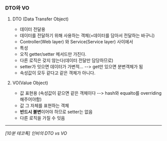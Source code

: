 ### DTO와 VO
1. DTO (Data Transfer Object)
	+ 데이터 전달용
	+ 데이터를 전달하기 위해 사용하는 객체(=데이터를 담아서 전달하는 바구니)
	+ Controller(Web layer) 와 Service(Service layer) 사이에서
	+ 특성
    - 오직 getter/setter 메서드만 가진다.
    - 다른 로직은 갖지 않는다(데이터 전달만 담당하므로)
    - setter가 잇으면 데이터가 가변적... --> get만 있으면 분변객체가 됨
    - 속성값이 모두 같다고 같은 객체가 아니다.
  
2. VO(Value Object)
	+ 값 표현용 (속성값이 같으면 같은 객체이다 --> hash와 equalto를 overriding 해주어야함)
	+ 값 그 자체를 표현하는 객체
	+ **반드시 불변**이어야 하므로 setter는 없음
	+ 다른 로직을 가질 수 잇음
---
*[10분 테코톡] 인비의 DTO vs VO*
